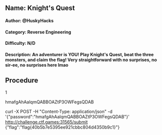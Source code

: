 ## Name: Knight's Quest
#### Author: @HuskyHacks
#### Category: Reverse Engineering 
#### Difficulty: N/D
#### Description: An adventurer is YOU! Play Knight's Quest, beat the three monsters, and claim the flag! Very straightforward with no surprises, no sir-ee, no surprises here lmao

## Procedure
1



hmafgAhAalqmQABBOAZtP3OWFegsQDAB

curl -X POST -H "Content-Type: application/json" -d '{"password":"hmafgAhAalqmQABBOAZtP3OWFegsQDAB"}' http://challenge.ctf.games:31565/submit
{"flag":"flag{40b5b7e5395ee921cbbc804d4350b9c1}"}
